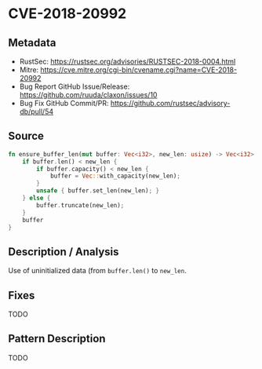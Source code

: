 # CVE-2018-20992

## Metadata

- RustSec: https://rustsec.org/advisories/RUSTSEC-2018-0004.html
- Mitre: https://cve.mitre.org/cgi-bin/cvename.cgi?name=CVE-2018-20992
- Bug Report GitHub Issue/Release: https://github.com/ruuda/claxon/issues/10
- Bug Fix GitHub Commit/PR: https://github.com/rustsec/advisory-db/pull/54

## Source

```rust
fn ensure_buffer_len(mut buffer: Vec<i32>, new_len: usize) -> Vec<i32> {
    if buffer.len() < new_len {
        if buffer.capacity() < new_len {
            buffer = Vec::with_capacity(new_len);
        }
        unsafe { buffer.set_len(new_len); }
    } else {
        buffer.truncate(new_len);
    }
    buffer
}
```

## Description / Analysis

Use of uninitialized data (from `buffer.len()` to `new_len`.

## Fixes

TODO

## Pattern Description

TODO